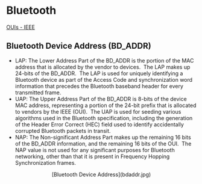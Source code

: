 # Bluetooth

[OUIs - IEEE](http://standards-oui.ieee.org/oui.txt)

## Bluetooth Device Address (BD_ADDR)

*   LAP: The Lower Address Part of the BD_ADDR is the portion of the MAC address that is allocated by the vendor to devices.  The LAP makes up 24-bits of the BD_ADDR.  The LAP is used for uniquely identifying a Bluetooth device as part of the Access Code and synchronization word information that precedes the Bluetooth baseband header for every transmitted frame.
*   UAP: The Upper Address Part of the BD_ADDR is 8-bits of the device MAC address, representing a portion of the 24-bit prefix that is allocated to vendors by the IEEE (OUI).  The UAP is used for seeding various algorithms used in the Bluetooth specification, including the generation of the Header Error Correct (HEC) field used to identify accidentally corrupted Bluetooth packets in transit.
*   NAP: The Non-significant Address Part makes up the remaining 16 bits of the BD_ADDR information, and the remaining 16 bits of the OUI.  The NAP value is not used for any significant purposes for Bluetooth networking, other than that it is present in Frequency Hopping Synchronization frames.

<div style="text-align: center;">[Bluetooth Device Address](bdaddr.jpg)  
</div>
